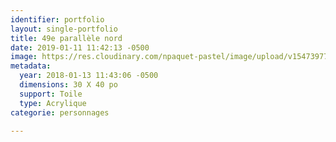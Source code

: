 ```yaml
---
identifier: portfolio
layout: single-portfolio
title: 49e parallèle nord
date: 2019-01-11 11:42:13 -0500
image: https://res.cloudinary.com/npaquet-pastel/image/upload/v1547397752/48414179_2222932094642692_6749940580572200960_o.jpg
metadata:
  year: 2018-01-13 11:43:06 -0500
  dimensions: 30 X 40 po
  support: Toile
  type: Acrylique
categorie: personnages

---
```

